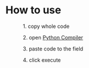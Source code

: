 <h1>How to use</h1>
<ul>
<ol>1. copy whole code</ol>
<ol>2. open <a href="https://www.tutorialspoint.com/execute_python_online.php">Python Compiler</a></ol>
<ol>3. paste code to the field</ol>
<ol>4. click execute</ol>
</ul>
